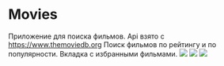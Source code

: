 # Movies
Приложение для поиска фильмов.
Api взято с https://www.themoviedb.org
Поиск фильмов по рейтингу и по популярности. Вкладка с избранными фильмами.
![](des1.jpg)
![](des2.jpg)
![](des3.jpg)
